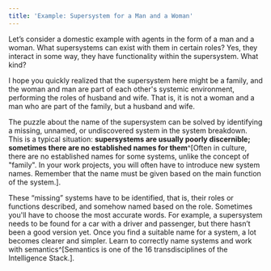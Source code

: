 ```yaml
---
title: 'Example: Supersystem for a Man and a Woman'
---
```


Let’s consider a domestic example with agents in the form of a man and a woman. What supersystems can exist with them in certain roles? Yes, they interact in some way, they have functionality within the supersystem. What kind?

I hope you quickly realized that the supersystem here might be a family, and the woman and man are part of each other's systemic environment, performing the roles of husband and wife. That is, it is not a woman and a man who are part of the family, but a husband and wife.

The puzzle about the name of the supersystem can be solved by identifying a missing, unnamed, or undiscovered system in the system breakdown. This is a typical situation: **supersystems are usually poorly discernible; sometimes there are no established names for them**^[Often in culture, there are no established names for some systems, unlike the concept of "family". In your work projects, you will often have to introduce new system names. Remember that the name must be given based on the main function of the system.].

These “missing” systems have to be identified, that is, their roles or functions described, and somehow named based on the role. Sometimes you'll have to choose the most accurate words. For example, a supersystem needs to be found for a car with a driver and passenger, but there hasn’t been a good version yet. Once you find a suitable name for a system, a lot becomes clearer and simpler. Learn to correctly name systems and work with semantics^[Semantics is one of the 16 transdisciplines of the Intelligence Stack.].